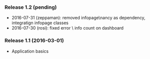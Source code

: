 ﻿### Release 1.2 (pending)
 * 2016-07-31 (zeppaman): removed infopage\nancy as dependency, integratign infopage classes
 * 2016-07-30 (rosi): fixed error \ info count on dashboard


### Release 1.1 (2016-03-01)
 * Application basics